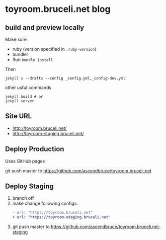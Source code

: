 # toyroom.bruceli.net blog

## build and preview locally

Make sure:

* ruby (version specified in `.ruby-version`)
* bundler
* Run `bundle install`

Then

```
jekyll s --drafts --config _config.yml,_config-dev.yml
```

other usful commands

```
jekyll build # or
jekyll server
```

## Site URL

* http://toyroom.bruceli.net/
* http://toyroom-staging.bruceli.net/

## Deploy Production

Uses GitHub pages

git push master to https://github.com/ascendbruce/toyroom.bruceli.net

## Deploy Staging

1. branch off
2. make change following configs:
    ```diff
    - url: "https://toyroom.bruceli.net"
    + url: "https://toyroom-staging.bruceli.net"
    ```
3. git push master to https://github.com/ascendbruce/toyroom.bruceli.net-staging

